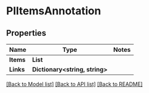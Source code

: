 # PIItemsAnnotation

## Properties
Name | Type | Notes
------------ | ------------- | -------------
**Items** | **List<PIAnnotation>**
**Links** | **Dictionary<string, string>**

[[Back to Model list]](../../README.md#documentation-for-models) [[Back to API list]](../../README.md#documentation-for-api-endpoints) [[Back to README]](../../README.md)
